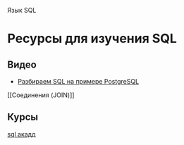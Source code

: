 Язык SQL

# Ресурсы для изучения SQL
## Видео

- [Разбираем SQL на примере PostgreSQL](https://www.youtube.com/watch?v=WpojDncIWOw)

[[Соединения (JOIN)]]

## Курсы

[sql акадд](https://sql-academy.org/ru/guide/intro-intro)